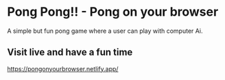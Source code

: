 # Pong Pong!! - Pong on your browser
A simple but fun pong game where a user can play with computer Ai. 

## Visit live and have a fun time
https://pongonyourbrowser.netlify.app/
